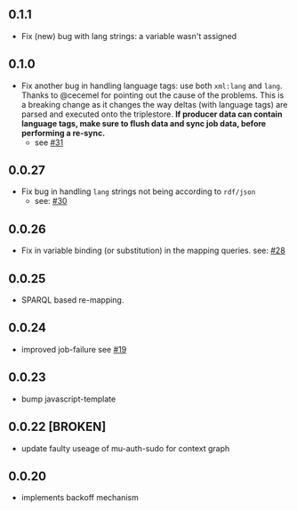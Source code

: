 ## 0.1.1
 - Fix (new) bug with lang strings: a variable wasn't assigned
## 0.1.0
 - Fix another bug in handling language tags: use both `xml:lang` and `lang`. Thanks to @cecemel for pointing out the cause of the problems. This is a breaking change as it changes the way deltas (with language tags) are parsed and executed onto the triplestore. **If producer data can contain language tags, make sure to flush data and sync job data, before performing a re-sync.**
   - see [#31](https://github.com/lblod/delta-consumer/pull/31)
## 0.0.27
 - Fix bug in handling `lang` strings not being according to `rdf/json`
   - see: [#30](https://github.com/lblod/delta-consumer/pull/30)
## 0.0.26
 - Fix in variable binding (or substitution) in the mapping queries.
     see: [#28](https://github.com/lblod/delta-consumer/pull/28)
## 0.0.25
 - SPARQL based re-mapping.
## 0.0.24
- improved job-failure see [#19](https://github.com/lblod/delta-consumer/pull/19)
## 0.0.23
- bump javascript-template
## 0.0.22 [BROKEN]
- update faulty useage of mu-auth-sudo for context graph
## 0.0.20

* implements backoff mechanism
